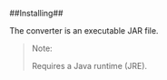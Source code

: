 ##Installing##

The converter is an executable JAR file. 

> Note:
> 
> Requires a Java runtime (JRE).
